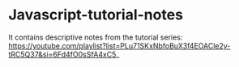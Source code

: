 # Javascript-tutorial-notes
It contains descriptive notes from the tutorial series:
https://youtube.com/playlist?list=PLu71SKxNbfoBuX3f4EOACle2y-tRC5Q37&si=6Fd4fO0sSfA4xC5_

